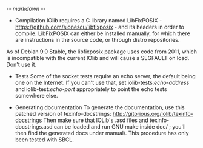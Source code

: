 -*- markdown -*-

* Compilation IOlib requires a C library named LibFixPOSIX -
https://github.com/sionescu/libfixposix - and its headers in order to
compile. LibFixPOSIX can either be installed manually, for which there
are instructions in the source code, or through distro repositories.

As of Debian 9.0 Stable, the libfixposix package uses code from 2011,
which is incompatible with the current IOlib and will cause a SEGFAULT
on load. Don't use it.

* Tests
 Some of the socket tests require an echo server, the default being
one on the Internet. If you can't use that, set
iolib-tests:*echo-address* and iolib-test:*echo-port* appropriately to
point the echo tests somewhere else.

* Generating documentation
 To generate the documentation, use this patched version of
texinfo-docstrings: http://gitorious.org/iolib/texinfo-docstrings
Then make sure that IOLib's .asd files and texinfo-docstrings.asd can
be loaded and run GNU make inside doc/ ; you'll then find the
generated docs under manual/. This procedure has only been tested
with SBCL.
